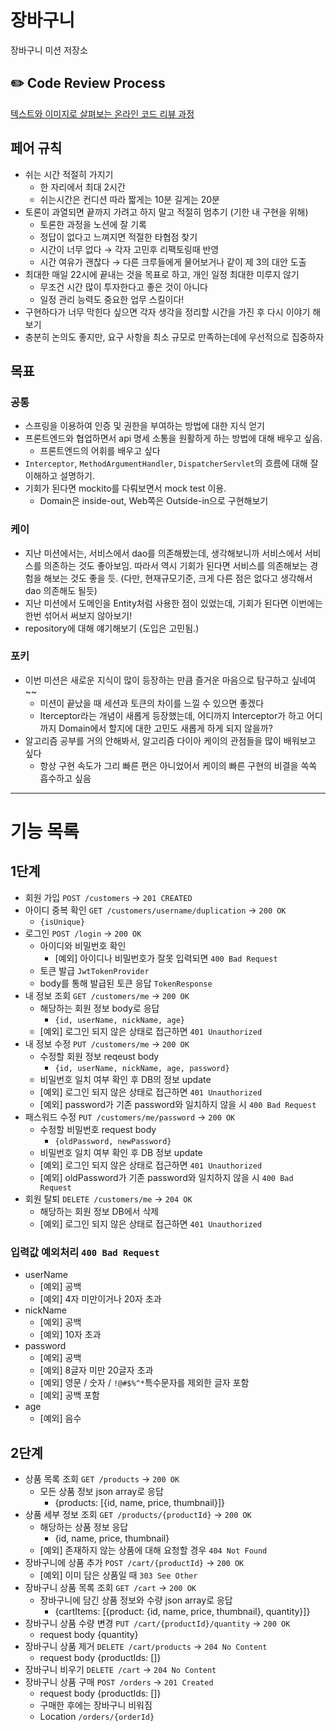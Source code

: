 # 장바구니

장바구니 미션 저장소

## ✏️ Code Review Process

[텍스트와 이미지로 살펴보는 온라인 코드 리뷰 과정](https://github.com/next-step/nextstep-docs/tree/master/codereview)

## 페어 규칙

- 쉬는 시간 적절히 가지기
    - 한 자리에서 최대 2시간
    - 쉬는시간은 컨디션 따라 짧게는 10분 길게는 20분
- 토론이 과열되면 끝까지 가려고 하지 말고 적절히 멈추기 (기한 내 구현을 위해)
    - 토론한 과정을 노션에 잘 기록
    - 정답이 없다고 느껴지면 적절한 타협점 찾기
    - 시간이 너무 없다 → 각자 고민후 리팩토링때 반영
    - 시간 여유가 괜찮다 → 다른 크루들에게 물어보거나 같이 제 3의 대안 도출
- 최대한 매일 22시에 끝내는 것을 목표로 하고, 개인 일정 최대한 미루지 않기
    - 무조건 시간 많이 투자한다고 좋은 것이 아니다
    - 일정 관리 능력도 중요한 업무 스킬이다!
- 구현하다가 너무 막힌다 싶으면 각자 생각을 정리할 시간을 가진 후 다시 이야기 해보기
- 충분히 논의도 좋지만, 요구 사항을 최소 규모로 만족하는데에 우선적으로 집중하자

## 목표

### 공통

- 스프링을 이용하여 인증 및 권한을 부여하는 방법에 대한 지식 얻기
- 프론트엔드와 협업하면서 api 명세 소통을 원활하게 하는 방법에 대해 배우고 싶음.
    - 프론트엔드의 어휘를 배우고 싶다
- `Interceptor`, `MethodArgumentHandler`, `DispatcherServlet`의 흐름에 대해 잘 이해하고 설명하기.
- 기회가 된다면 mockito를 다뤄보면서 mock test 이용.
    - Domain은 inside-out, Web쪽은 Outside-in으로 구현해보기

### 케이

- 지난 미션에서는, 서비스에서 dao를 의존해봤는데, 생각해보니까 서비스에서 서비스를 의존하는 것도 좋아보임. 따라서 역시 기회가 된다면 서비스를 의존해보는 경험을 해보는 것도 좋을 듯. (다만, 현재규모기준,
  크게 다른 점은 없다고 생각해서 dao 의존해도 될듯)
- 지난 미션에서 도메인을 Entity처럼 사용한 점이 있었는데, 기회가 된다면 이번에는 한번 섞어서 써보지 않아보기!
- repository에 대해 얘기해보기 (도입은 고민됨.)

### 포키

- 이번 미션은 새로운 지식이 많이 등장하는 만큼 즐거운 마음으로 탐구하고 싶네여~~
    - 미션이 끝났을 때 세션과 토큰의 차이를 느낄 수 있으면 좋겠다
    - Iterceptor라는 개념이 새롭게 등장했는데, 어디까지 Interceptor가 하고 어디까지 Domain에서 할지에 대한 고민도 새롭게 하게 되지 않을까?
- 알고리즘 공부를 거의 안해봐서, 알고리즘 다이아 케이의 관점들을 많이 배워보고 싶다
    - 항상 구현 속도가 그리 빠른 편은 아니었어서 케이의 빠른 구현의 비결을 쏙쏙 흡수하고 싶음

---

# 기능 목록


## 1단계

- 회원 가입 `POST /customers` → `201 CREATED`
- 아이디 중복 확인 `GET /customers/username/duplication` -> `200 OK`
  - `{isUnique}`
- 로그인 `POST /login` → `200 OK`
    - 아이디와 비밀번호 확인
        - [예외] 아이디나 비밀번호가 잘못 입력되면 `400 Bad Request`
    - 토큰 발급 `JwtTokenProvider`
    - body를 통해 발급된 토큰 응답 `TokenResponse`
- 내 정보 조회 `GET /customers/me` → `200 OK`
    - 해당하는 회원 정보 body로 응답
        - `{id, userName, nickName, age}`
    - [예외] 로그인 되지 않은 상태로 접근하면 `401 Unauthorized`
- 내 정보 수정 `PUT /customers/me` → `200 OK`
    - 수정할 회원 정보 reqeust body
        - `{id, userName, nickName, age, password}`
    - 비밀번호 일치 여부 확인 후 DB의 정보 update
    - [예외] 로그인 되지 않은 상태로 접근하면 `401 Unauthorized`
    - [예외] password가 기존 password와 일치하지 않을 시 `400 Bad Request`
- 패스워드 수정 `PUT /customers/me/password` → `200 OK`
    - 수정할 비밀번호 request body
        - `{oldPassword, newPassword}`
    - 비밀번호 일치 여부 확인 후 DB 정보 update
    - [예외] 로그인 되지 않은 상태로 접근하면 `401 Unauthorized`
    - [예외] oldPassword가 기존 password와 일치하지 않을 시 `400 Bad Request`
- 회원 탈퇴 `DELETE /customers/me` → `204 OK`
    - 해당하는 회원 정보 DB에서 삭제
    - [예외] 로그인 되지 않은 상태로 접근하면 `401 Unauthorized`

### 입력값 예외처리 `400 Bad Request`

- userName
    - [예외] 공백
    - [예외] 4자 미만이거나 20자 초과
- nickName
    - [예외] 공백
    - [예외] 10자 초과
- password
    - [예외] 공백
    - [예외] 8글자 미만 20글자 초과
    - [예외] 영문 / 숫자 / `!@#$%^*`특수문자를 제외한 글자 포함
    - [예외] 공백 포함
- age
    - [예외] 음수


## 2단계

- 상품 목록 조회 `GET /products` -> `200 OK`
  - 모든 상품 정보 json array로 응답
    - {products: [{id, name, price, thumbnail}]}
- 상품 세부 정보 조회 `GET /products/{productId}` -> `200 OK`
  - 해당하는 상품 정보 응답
    - {id, name, price, thumbnail}
  - [예외] 존재하지 않는 상품에 대해 요청할 경우 `404 Not Found`
- 장바구니에 상품 추가 `POST /cart/{productId}` -> `200 OK`
  - [예외] 이미 담은 상품일 때 `303 See Other`
- 장바구니 상품 목록 조회 `GET /cart` -> `200 OK`
  - 장바구니에 담긴 상품 정보와 수량 json array로 응답
    - {cartItems: [{product: {id, name, price, thumbnail}, quantity}]}
- 장바구니 상품 수량 변경 `PUT /cart/{productId}/quantity` -> `200 OK`
  - request body {quantity}
- 장바구니 상품 제거 `DELETE /cart/products` -> `204 No Content`
  - request body {productIds: []}
- 장바구니 비우기 `DELETE /cart` -> `204 No Content`
- 장바구니 상품 구매 `POST /orders` -> `201 Created`
  - request body {productIds: []}
  - 구매한 후에는 장바구니 비워짐
  - Location `/orders/{orderId}`
